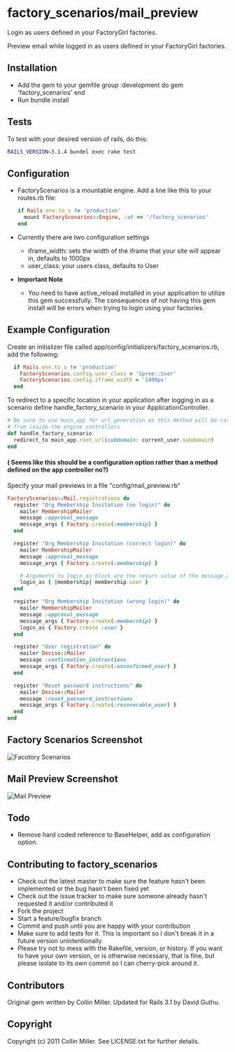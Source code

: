 # factory_scenarios/mail_preview

Login as users defined in your FactoryGirl factories.

Preview email while logged in as users defined in your FactoryGirl factories.

## Installation

* Add the gem to your gemfile
  group :development do
    gem 'factory_scenarios'
  end
* Run bundle install


## Tests

To test with your desired version of rails, do this:

```sh
RAILS_VERSION=3.1.4 bundel exec rake test
```

## Configuration

* FactoryScenarios is a mountable engine. Add a line like this to your routes.rb file:

  ```ruby
  if Rails.env.to_s != 'production'
    mount FactoryScenarios::Engine, :at => '/factory_scenarios'
  end
  ```

* Currently there are two configuration settings
  - iframe_width: sets the width of the iframe that your site will appear in, defaults to 1000px
  - user_class: your users class, defaults to User
* <b> Important Note </b>
  - You need to have active_reload installed in your application to utilize this gem successfully.  The consequences of not
    having this gem install will be errors when trying to login using your factories.

## Example Configuration

  Create an initializer file called app/config/initializers/factory_scenarios.rb, add the following:

  ```ruby
    if Rails.env.to_s != 'production'
      FactoryScenarios.config.user_class = 'Spree::User'
      FactoryScenarios.config.iframe_width = '1400px'
    end
  ```

  To redirect to a specific location in your application after logging in as a scenario
  define handle_factory_scenario in your ApplicationController.

  ```ruby
  # Be sure to use main_app for url_generation as this method will be called
  # from inside the engine controllers
  def handle_factory_scenario
    redirect_to main_app.root_url(subdomain: current_user.subdomain)  
  end
  ```

  #### ( Seems like this should be a configuration option rather than a method defined on the app controller no?)

  Specify your mail previews in a file "config/mail_preview.rb"

  ```ruby
  FactoryScenarios::Mail.registrations do
    register "Org Membership Invitation (no login)" do
      mailer MembershipMailer
      message :approval_message
      message_args { Factory.create(:membership) }
    end

    register "Org Membership Invitation (correct login)" do
      mailer MembershipMailer
      message :approval_message
      message_args { Factory.create(:membership) }

      # Arguments to login_as block are the return value of the message_args block.
      login_as { |membership| membership.user }
    end

    register "Org Membership Invitation (wrong login)" do
      mailer MembershipMailer
      message :approval_message
      message_args { Factory.create(:membership) }
      login_as { Factory.create :user }
    end

    register "User registration" do
      mailer Devise::Mailer
      message :confirmation_instructions
      message_args { Factory.create(:unconfirmed_user) }
    end

    register "Reset password instructions" do
      mailer Devise::Mailer
      message :reset_password_instructions
      message_args { Factory.create(:recoverable_user) }
    end
  end

  ```

## Factory Scenarios Screenshot

![Facotory Scenarios](http://img.skitch.com/20120316-qjyjksx9cbx9796c1j8rb29565.png)

## Mail Preview Screenshot

![Mail Preview](https://img.skitch.com/20120316-pasihu1qp4t3mkuia9kt5km4ju.png)


## Todo
* Remove hard coded reference to BaseHelper, add as configuration option.

## Contributing to factory_scenarios
 
* Check out the latest master to make sure the feature hasn't been implemented or the bug hasn't been fixed yet
* Check out the issue tracker to make sure someone already hasn't requested it and/or contributed it
* Fork the project
* Start a feature/bugfix branch
* Commit and push until you are happy with your contribution
* Make sure to add tests for it. This is important so I don't break it in a future version unintentionally.
* Please try not to mess with the Rakefile, version, or history. If you want to have your own version, or is otherwise necessary, that is fine, but please isolate to its own commit so I can cherry-pick around it.

## Contributors

  Original gem written by Collin Miller. Updated for Rails 3.1 by David Guthu.

## Copyright

Copyright (c) 2011 Collin Miller. See LICENSE.txt for
further details.

